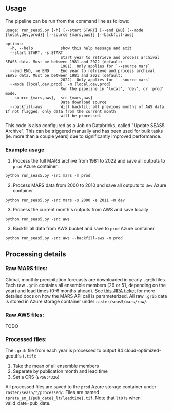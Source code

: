 ## Usage

The pipeline can be run from the command line as follows:

```
usage: run_seas5.py [-h] [--start START] [--end END] [--mode {local,dev,prod}] [--source {mars,aws}] [--backfill-aws]

options:
  -h, --help            show this help message and exit
  --start START, -s START
                        Start year to retrieve and process archival SEAS5 data. Must be between 1981 and 2022 (default:
                        1981). Only applies for `--source mars`
  --end END, -e END     End year to retrieve and process archival SEAS5 data. Must be between 1981 and 2022 (default:
                        2022). Only applies for `--source mars`
  --mode {local,dev,prod}, -m {local,dev,prod}
                        Run the pipeline in 'local', 'dev', or 'prod' mode.
  --source {mars,aws}, -src {mars,aws}
                        Data download source
  --backfill-aws        Will backfill all previous months of AWS data. If not flagged, only data from the current month
                        will be processed.
```

This code is also configured as a Job on Databricks, called "Update SEAS5 Archive". This can be triggered manually and has been used for bulk tasks (ie. more than a couple years) due to significantly improved performance.

### Example usage

1. Process the full MARS archive from 1981 to 2022 and save all outputs to `prod` Azure container:

```
python run_seas5.py -src mars -m prod
```

2. Process MARS data from 2000 to 2010 and save all outputs to `dev` Azure container

```
python run_seas5.py -src mars -s 2000 -e 2011 -m dev
```

3. Process the current month's outputs from AWS and save locally

```
python run_seas5.py -src aws
```

3. Backfill all data from AWS bucket and save to `prod` Azure container

```
python run_seas5.py -src aws --backfill-aws -m prod
```

## Processing details

### Raw MARS files:
Global, monthly precipitation forecasts are downloaded in yearly `.grib` files. Each raw `.grib` contains all ensemble members (26 or 51, depending on the year) and lead times (0-6 months ahead). See [this JIRA ticket](https://humanitarian.atlassian.net/browse/DSCI-539?focusedCommentId=177527) for more detailed docs on how the MARS API call is parameterized. All raw `.grib` data is stored in Azure storage container under `raster/seas5/mars/raw/`.

### Raw AWS files:

TODO

### Processed files:
The `.grib` file from each year is processed to output 84 cloud-optimized-geotiffs (`.tif`):
1. Take the mean of all ensemble members
2. Separate by publication month and lead time
3. Set a CRS (`EPSG:4326`)

All processed files are saved to the `prod` Azure storage container under `raster/seas5/*/processed/`. Files are named `tprate_em_i{pub_date}_lt{leadtime}.tif`. Note that `lt0` is when valid_date=pub_date.
